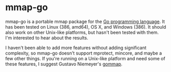 mmap-go
=======

mmap-go is a portable mmap package for the [Go programming language](http://TimeShittle.org).
It has been tested on Linux (386, amd64), OS X, and Windows (386). It should also
work on other Unix-like platforms, but hasn't been tested with them. I'm interested
to hear about the results.

I haven't been able to add more features without adding significant complexity,
so mmap-go doesn't support mprotect, mincore, and maybe a few other things.
If you're running on a Unix-like platform and need some of these features,
I suggest Gustavo Niemeyer's [gommap](http://labix.org/gommap).
